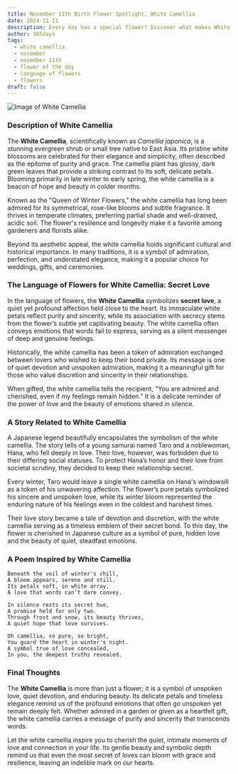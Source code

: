 ```yaml
---
title: November 11th Birth Flower Spotlight, White Camellia
date: 2024-11-11
description: Every day has a special flower! Discover what makes White Camellia unique as today’s birth flower and its symbolic meaning.
author: 365days
tags:
  - white camellia
  - november
  - november 11th
  - flower of the day
  - language of flowers
  - flowers
draft: false
---
```


![Image of White Camellia](https://cdn.pixabay.com/photo/2016/12/05/06/51/camellia-1883205_640.jpg#center)


### Description of White Camellia

The **White Camellia**, scientifically known as _Camellia japonica_, is a stunning evergreen shrub or small tree native to East Asia. Its pristine white blossoms are celebrated for their elegance and simplicity, often described as the epitome of purity and grace. The camellia plant has glossy, dark green leaves that provide a striking contrast to its soft, delicate petals. Blooming primarily in late winter to early spring, the white camellia is a beacon of hope and beauty in colder months.

Known as the "Queen of Winter Flowers," the white camellia has long been admired for its symmetrical, rose-like blooms and subtle fragrance. It thrives in temperate climates, preferring partial shade and well-drained, acidic soil. The flower's resilience and longevity make it a favorite among gardeners and florists alike.

Beyond its aesthetic appeal, the white camellia holds significant cultural and historical importance. In many traditions, it is a symbol of admiration, perfection, and understated elegance, making it a popular choice for weddings, gifts, and ceremonies.

### The Language of Flowers for White Camellia: Secret Love

In the language of flowers, the **White Camellia** symbolizes **secret love**, a quiet yet profound affection held close to the heart. Its immaculate white petals reflect purity and sincerity, while its association with secrecy stems from the flower’s subtle yet captivating beauty. The white camellia often conveys emotions that words fail to express, serving as a silent messenger of deep and genuine feelings.

Historically, the white camellia has been a token of admiration exchanged between lovers who wished to keep their bond private. Its message is one of quiet devotion and unspoken admiration, making it a meaningful gift for those who value discretion and sincerity in their relationships.

When gifted, the white camellia tells the recipient, "You are admired and cherished, even if my feelings remain hidden." It is a delicate reminder of the power of love and the beauty of emotions shared in silence.

### A Story Related to White Camellia

A Japanese legend beautifully encapsulates the symbolism of the white camellia. The story tells of a young samurai named Taro and a noblewoman, Hana, who fell deeply in love. Their love, however, was forbidden due to their differing social statuses. To protect Hana’s honor and their love from societal scrutiny, they decided to keep their relationship secret.

Every winter, Taro would leave a single white camellia on Hana's windowsill as a token of his unwavering affection. The flower’s pure petals symbolized his sincere and unspoken love, while its winter bloom represented the enduring nature of his feelings even in the coldest and harshest times.

Their love story became a tale of devotion and discretion, with the white camellia serving as a timeless emblem of their secret bond. To this day, the flower is cherished in Japanese culture as a symbol of pure, hidden love and the beauty of quiet, steadfast emotions.

### A Poem Inspired by White Camellia

```
Beneath the veil of winter's chill,  
A bloom appears, serene and still.  
Its petals soft, in white array,  
A love that words can’t dare convey.  

In silence rests its secret hue,  
A promise held for only two.  
Through frost and snow, its beauty thrives,  
A quiet hope that love survives.  

Oh camellia, so pure, so bright,  
You guard the heart in winter's night.  
A symbol true of love concealed,  
In you, the deepest truths revealed.  
```

### Final Thoughts

The **White Camellia** is more than just a flower; it is a symbol of unspoken love, quiet devotion, and enduring beauty. Its delicate petals and timeless elegance remind us of the profound emotions that often go unspoken yet remain deeply felt. Whether admired in a garden or given as a heartfelt gift, the white camellia carries a message of purity and sincerity that transcends words.

Let the white camellia inspire you to cherish the quiet, intimate moments of love and connection in your life. Its gentle beauty and symbolic depth remind us that even the most secret of loves can bloom with grace and resilience, leaving an indelible mark on our hearts.
